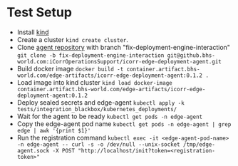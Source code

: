 # Test Setup

- Install [kind](https://kind.sigs.k8s.io/docs/user/quick-start/#installation)
- Create a cluster `kind create cluster`.
- Clone [agent repository](https://github.bhs-world.com/iCorrOperationsSupport/icorr-edge-deployment-agent) with branch "fix-deployment-engine-interaction" `git clone -b fix-deployment-engine-interaction git@github.bhs-world.com:iCorrOperationsSupport/icorr-edge-deployment-agent.git`
- Build docker image `docker build -t container.artifact.bhs-world.com/edge-artifacts/icorr-edge-deployment-agent:0.1.2 .`
- Load image into kind cluster `kind load docker-image container.artifact.bhs-world.com/edge-artifacts/icorr-edge-deployment-agent:0.1.2`
- Deploy sealed secrets and edge-agent `kubectl apply -k tests/integration_blackbox/kubernetes_deployments/`
- Wait for the agent to be ready `kubectl get pods -n edge-agent`
- Copy the edge-agent pod name `kubectl get pods -n edge-agent | grep edge | awk '{print $1}'`
- Run the registration command `kubectl exec -it <edge-agent-pod-name> -n edge-agent -- curl -s -o /dev/null --unix-socket /tmp/edge-agent.sock -X POST "http://localhost/init?token=<registration-token>"`
